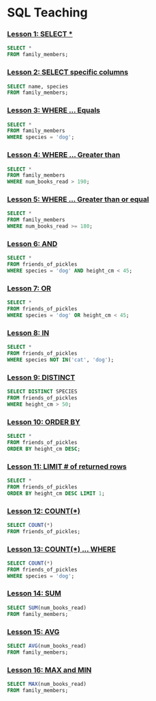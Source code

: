 # SQL Teaching
### [Lesson 1: SELECT *](https://www.sqlteaching.com/#!select)
```SQL
SELECT * 
FROM family_members;
```

### [Lesson 2: SELECT specific columns](https://www.sqlteaching.com/#!select_columns)
```SQL
SELECT name, species
FROM family_members;
```

### [Lesson 3: WHERE ... Equals](https://www.sqlteaching.com/#!where_equals)
```SQL
SELECT *
FROM family_members
WHERE species = 'dog';
```

### [Lesson 4: WHERE ... Greater than](https://www.sqlteaching.com/#!where_greater_than)
```SQL
SELECT * 
FROM family_members
WHERE num_books_read > 190;
```

### [Lesson 5: WHERE ... Greater than or equal](https://www.sqlteaching.com/#!where_greater_than_or_equal)
```SQL
SELECT * 
FROM family_members
WHERE num_books_read >= 180;
```

### [Lesson 6: AND](https://www.sqlteaching.com/#!and)
```SQL
SELECT *
FROM friends_of_pickles
WHERE species = 'dog' AND height_cm < 45;
```

### [Lesson 7: OR](https://www.sqlteaching.com/#!or)
```SQL
SELECT *
FROM friends_of_pickles
WHERE species = 'dog' OR height_cm < 45;
```

### [Lesson 8: IN](https://www.sqlteaching.com/#!in)
```SQL
SELECT *
FROM friends_of_pickles
WHERE species NOT IN('cat', 'dog');
```

### [Lesson 9: DISTINCT](https://www.sqlteaching.com/#!distinct)
```SQL
SELECT DISTINCT SPECIES
FROM friends_of_pickles
WHERE height_cm > 50;
```

### [Lesson 10: ORDER BY](https://www.sqlteaching.com/#!order_by)
```SQL
SELECT *
FROM friends_of_pickles
ORDER BY height_cm DESC;
```

### [Lesson 11: LIMIT # of returned rows](https://www.sqlteaching.com/#!limit)
```SQL
SELECT *
FROM friends_of_pickles
ORDER BY height_cm DESC LIMIT 1;
```

### [Lesson 12: COUNT(*)](https://www.sqlteaching.com/#!count)
```SQL
SELECT COUNT(*)
FROM friends_of_pickles;
```

### [Lesson 13: COUNT(*) ... WHERE](https://www.sqlteaching.com/#!count_where)
```SQL
SELECT COUNT(*)
FROM friends_of_pickles
WHERE species = 'dog';
```

### [Lesson 14: SUM](https://www.sqlteaching.com/#!sum)
```SQL
SELECT SUM(num_books_read)
FROM family_members;
```

### [Lesson 15: AVG](https://www.sqlteaching.com/#!avg)
```SQL
SELECT AVG(num_books_read)
FROM family_members;
```

### [Lesson 16: MAX and MIN](https://www.sqlteaching.com/#!max_min)
```SQL
SELECT MAX(num_books_read)
FROM family_members;
```